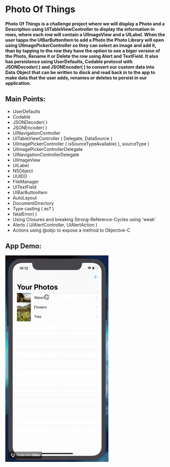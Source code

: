 # Photo Of Things

#### Photo Of Things is a challenge project where we will display a Photo and a Description  using UITableViewController to display the information in rows, where each row will contain a UIImageView and a UILabel. When the user tapps the UIBarButtonItem to add a Photo the Photo Library will open using UIImagePickerController so they can select an image and add it, than by tapping to the row they have the option to see a biger version of the Photo, Rename it or Delete the row using Alert and TextField. It also has persistence using UserDefaults, Codable protocol with JSONDecoder( ) and JSONEncoder( ) to convert our custom data into Data Object that can be written to disck and read back in to the app to make data that the user adds, renames or deletes to persist in our application.

## Main Points:

* UserDefaults
* Codable
* JSONDecoder( )
* JSONEncoder( )
* UINavigationController
* UITableViewController ( Delegate, DataSource )
* UIImagePickerController ( isSourceTypeAvailable( ), sourceType )
* UIImagePickerControllerDelegate
* UINavigationControllerDelegate
* UIImageView
* UILabel
* NSObject
* UUID()
* FileManager
* UITextField
* UIBarButtonItem
* AutoLayout
* DocumentDirectory
* Type casting ( as? )
* fatalError( )
* Using Closures and breaking Strong-Reference-Cycles using 'weak'
* Alerts ( UIAlertController, UIAlertAction )
* Actions using @objc to expose a method to Objective-C


## App Demo:

<img src="demo.gif?raw=true" width="325px" height="650">
